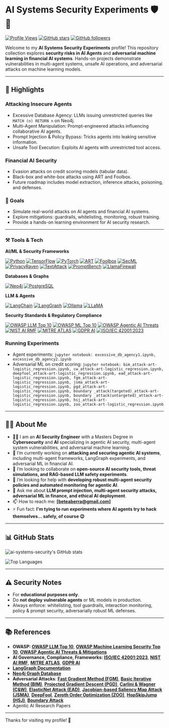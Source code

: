 # AI Systems Security Experiments 🛡️🤖

[![Profile Views](https://komarev.com/ghpvc/?username=ai-systems-security&color=blue)](https://github.com/ai-systems-security)  [![GitHub stars](https://img.shields.io/github/stars/ai-systems-security?style=social&cacheSeconds=60)](https://github.com/ai-systems-security)  [![GitHub followers](https://img.shields.io/github/followers/ai-systems-security?label=Follow&style=social&cacheSeconds=60)](https://github.com/ai-systems-security?tab=followers)

Welcome to my **AI Systems Security Experiments** profile! This repository collection explores **security risks in AI Agents** and **adversarial machine learning in financial AI systems**.  Hands-on projects demonstrate vulnerabilities in multi-agent systems, unsafe AI operations, and adversarial attacks on machine learning models.

---

## 🚀 Highlights

### Attacking Insecure Agents
- Excessive Database Agency: LLMs issuing unrestricted queries like `MATCH (n) RETURN n` on Neo4j.  
- Multi-Agent Manipulation: Prompt-engineered attacks influencing collaborative AI agents.  
- Prompt Injection & Policy Bypass: Tricks agents into leaking sensitive information.  
- Unsafe Tool Execution: Exploits AI agents with unrestricted tool access.

### Financial AI Security
- Evasion attacks on credit scoring models (tabular data).  
- Black-box and white-box attacks using ART and Foolbox.  
- Future roadmap includes model extraction, inference attacks, poisoning, and defenses.  

### 🎯 Goals
- Simulate real-world attacks on AI agents and financial AI systems.  
- Explore mitigations: guardrails, whitelisting, monitoring, robust training.  
- Provide a hands-on learning environment for AI security research.

---

### ⚒️ Tools & Tech 

**AI/ML & Security Frameworks**  

[![Python](https://img.shields.io/badge/Python-3.10%2B-blue?logo=python&logoColor=white)](https://www.python.org/)  [![TensorFlow](https://img.shields.io/badge/TensorFlow-FF6F00?logo=tensorflow&logoColor=white)](https://www.tensorflow.org/)  [![PyTorch](https://img.shields.io/badge/PyTorch-black?logo=pytorch&logoColor=orange)](https://pytorch.org/)  [![ART](https://img.shields.io/badge/ART-Adversarial%20Robustness%20Toolbox-green?logo=ibm&logoColor=white)](https://adversarial-robustness-toolbox.readthedocs.io/)  [![Foolbox](https://img.shields.io/badge/Foolbox-red?logo=github&logoColor=white)](https://foolbox.readthedocs.io/)  [![SecML](https://img.shields.io/badge/SecML-purple?logo=github&logoColor=white)](https://secml.readthedocs.io/en/v0.15/)  [![PrivacyRaven](https://img.shields.io/badge/PrivacyRaven-gray?logo=github&logoColor=white)](https://github.com/trailofbits/PrivacyRaven)  [![TextAttack](https://img.shields.io/badge/TextAttack-red?logo=openai&logoColor=white)](https://textattack.readthedocs.io/en/master/)  [![PromptBench](https://img.shields.io/badge/PromptBench-purple?logo=github&logoColor=white)](https://github.com/microsoft/promptbench)  [![LlamaFirewall](https://img.shields.io/badge/LlamaFirewall-FF4500?logo=github&logoColor=white)](https://github.com/YourRepo/LlamaFirewall)

**Databases & Graphs**  

[![Neo4j](https://img.shields.io/badge/Neo4j-008CC1?logo=neo4j&logoColor=white)](https://neo4j.com/)  [![PostgreSQL](https://img.shields.io/badge/PostgreSQL-336791?logo=postgresql&logoColor=white)](https://www.postgresql.org/)  

**LLM & Agents**  

[![LangChain](https://img.shields.io/badge/LangChain-black?logo=chainlink&logoColor=blue)](https://www.langchain.com/)  [![LangGraph](https://img.shields.io/badge/LangGraph-orange?logo=python&logoColor=white)](https://github.com/langgraph/langgraph)  [![Ollama](https://img.shields.io/badge/Ollama-000000?logo=github&logoColor=white)](https://ollama.com/)  [![LLaMA](https://img.shields.io/badge/LLaMA-FF4500?logo=meta&logoColor=white)](https://ai.meta.com/llama/)

**Security Standards & Regulatory Compliance**  

[![OWASP LLM Top 10](https://img.shields.io/badge/OWASP-LLM%20Top--10-red?logo=owasp&logoColor=white)](https://owasp.org/www-project-top-10-for-large-language-model-applications/)  [![OWASP ML Top 10](https://img.shields.io/badge/OWASP-ML%20Top--10-purple?logo=owasp&logoColor=white)](https://owasp.org/www-project-machine-learning-security-top-10/)  [![OWASP Agentic AI Threats](https://img.shields.io/badge/OWASP-Agentic--AI--Threats-orange?logo=owasp&logoColor=white)](https://genai.owasp.org/resource/agentic-ai-threats-and-mitigations/)  [![NIST AI RMF](https://img.shields.io/badge/NIST-AI%20RMF-blue?logo=gov&logoColor=white)](https://www.nist.gov/itl/ai-risk-management-framework)  [![MITRE ATLAS](https://img.shields.io/badge/MITRE-ATLAS-red?logo=mitre&logoColor=white)](https://atlas.mitre.org/)  [![GDPR AI](https://img.shields.io/badge/GDPR-AI-blue?logo=gdpr&logoColor=white)](https://gdpr-info.eu/)  [![ISO/IEC 42001:2023](https://img.shields.io/badge/ISO--IEC%2042001:2023-green?logo=iso&logoColor=white)](https://www.iso.org/standard/42001)  

### Running Experiments
- Agent experiments: `jupyter notebook: excessive_db_agency1.ipynb, excessive_db_agency2.ipynb`  
- Adversarial ML on credit scoring: `jupyter notebook: bim_attack-art-logistic_regression.ipynb, cw_attack-art-logistic_regression.ipynb, deepfool_attack-art-logistic_regression.ipynb, ead_attack-art-logistic_regression.ipynb, fgm_attack-art-logistic_regression.ipynb, jsma_attack-art-logistic_regression.ipynb, pgd_attack-art-logistic_regression.ipynb, boundary _attack(targeted)_attack-art-logistic_regression.ipynb, boundary _attack(untargeted)_attack-art-logistic_regression.ipynb, hsj_attack-art-logistic_regression.ipynb, zoo_attack-art-logistic_regression.ipynb`

---

## 👨‍💻 About Me

- 👨‍💻 I am an **AI Security Engineer** with a Masters Degree in **Cybersecurity** and **AI** specializing in agentic AI security, multi-agent system vulnerabilities, and adversarial machine learning.  
- 🔭 I’m currently working on **attacking and securing agentic AI systems**, including multi-agent frameworks, LangGraph experiments, and adversarial ML in financial AI.  
- 👯 I’m looking to collaborate on **open-source AI security tools, threat simulations, and RAG-based LLM safety experiments**.  
- 🤔 I’m looking for help with **developing robust multi-agent security policies and automated monitoring for agentic AI**.  
- 💬 Ask me about **LLM prompt injection, multi-agent security attacks, adversarial ML in finance, and ethical AI deployment**.  
- 📫 How to reach me: **[beteaberra@gmail.com]**  
- ⚡ Fun fact: **I'm tying to run experiments where AI agents try to hack themselves… safely, of course 😉**

---

## 📊 GitHub Stats
![ai-systems-security's GitHub stats](https://github-readme-stats.vercel.app/api?username=ai-systems-security&show_icons=true&hide_title=true&count_private=true&theme=radical&cache_seconds=60)

![Top Languages](https://github-readme-stats.vercel.app/api/top-langs/?username=ai-systems-security&layout=compact&theme=radical&cache_seconds=60)

---

## ⚠️ Security Notes
- For **educational purposes only**.  
- Do **not deploy vulnerable agents** or ML models in production.  
- Always enforce: whitelisting, tool guardrails, interaction monitoring, policy & prompt security, adversarially robust ML defenses.

---

## 📚 References
- **OWASP: [OWASP LLM Top 10](https://owasp.org/www-project-top-10-for-large-language-model-applications/)**, **[OWASP Machine Learning Security Top 10](https://owasp.org/www-project-machine-learning-security-top-10/)**, **[OWASP Agentic AI Threats & Mitigations](https://genai.owasp.org/resource/agentic-ai-threats-and-mitigations/)**  
- **AI Governance, Compliance, Frameworks: [ISO/IEC 42001:2023](https://www.iso.org/standard/42001)**, **[NIST AI RMF](https://www.nist.gov/itl/ai-risk-management-framework)**, **[MITRE ATLAS](https://atlas.mitre.org/)**, **[GDPR AI](https://gdpr-info.eu/)**
- **[LangGraph Documentation](https://python.langchain.com/docs/langgraph)**
- **[Neo4j Graph Database](https://neo4j.com/)**  
- **Adversarial Attacks**:  **[Fast Gradient Method (FGM)](https://arxiv.org/abs/1412.6572)**, **[Basic Iterative Method (BIM)](https://arxiv.org/abs/1607.02533)**, **[Projected Gradient Descent (PGD)](https://arxiv.org/abs/1706.06083)**, **[Carlini & Wagner (C&W)](https://arxiv.org/abs/1608.04644)**, **[ElasticNet Attack (EAD)](https://arxiv.org/abs/1709.04114)**, **[Jacobian-based Saliency Map Attack (JSMA)](https://arxiv.org/abs/1511.07528)**, **[DeepFool](https://arxiv.org/abs/1511.04599)**, **[Zeroth Order Optimization (ZOO)](https://arxiv.org/abs/1708.03999)**, **[HopSkipJump (HSJ)](https://arxiv.org/abs/1904.02144)**, **[Boundary Attack](https://arxiv.org/abs/1712.04248)** 
- Agentic AI Research Papers
  
---

Thanks for visiting my profile! 👋
